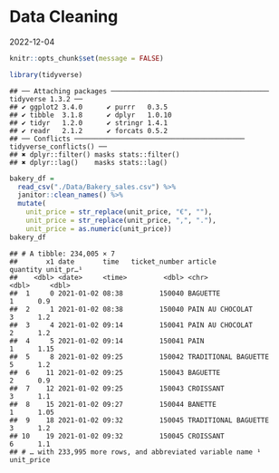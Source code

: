 Data Cleaning
================
2022-12-04

``` r
knitr::opts_chunk$set(message = FALSE)

library(tidyverse)
```

    ## ── Attaching packages ─────────────────────────────────────── tidyverse 1.3.2 ──
    ## ✔ ggplot2 3.4.0      ✔ purrr   0.3.5 
    ## ✔ tibble  3.1.8      ✔ dplyr   1.0.10
    ## ✔ tidyr   1.2.0      ✔ stringr 1.4.1 
    ## ✔ readr   2.1.2      ✔ forcats 0.5.2 
    ## ── Conflicts ────────────────────────────────────────── tidyverse_conflicts() ──
    ## ✖ dplyr::filter() masks stats::filter()
    ## ✖ dplyr::lag()    masks stats::lag()

``` r
bakery_df =
  read_csv("./Data/Bakery_sales.csv") %>% 
  janitor::clean_names() %>% 
  mutate(
    unit_price = str_replace(unit_price, "€", ""),
    unit_price = str_replace(unit_price, ",", "."),
    unit_price = as.numeric(unit_price))
bakery_df
```

    ## # A tibble: 234,005 × 7
    ##       x1 date       time   ticket_number article              quantity unit_pr…¹
    ##    <dbl> <date>     <time>         <dbl> <chr>                   <dbl>     <dbl>
    ##  1     0 2021-01-02 08:38         150040 BAGUETTE                    1      0.9 
    ##  2     1 2021-01-02 08:38         150040 PAIN AU CHOCOLAT            3      1.2 
    ##  3     4 2021-01-02 09:14         150041 PAIN AU CHOCOLAT            2      1.2 
    ##  4     5 2021-01-02 09:14         150041 PAIN                        1      1.15
    ##  5     8 2021-01-02 09:25         150042 TRADITIONAL BAGUETTE        5      1.2 
    ##  6    11 2021-01-02 09:25         150043 BAGUETTE                    2      0.9 
    ##  7    12 2021-01-02 09:25         150043 CROISSANT                   3      1.1 
    ##  8    15 2021-01-02 09:27         150044 BANETTE                     1      1.05
    ##  9    18 2021-01-02 09:32         150045 TRADITIONAL BAGUETTE        3      1.2 
    ## 10    19 2021-01-02 09:32         150045 CROISSANT                   6      1.1 
    ## # … with 233,995 more rows, and abbreviated variable name ¹​unit_price
